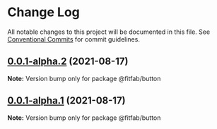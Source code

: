 # Change Log

All notable changes to this project will be documented in this file.
See [Conventional Commits](https://conventionalcommits.org) for commit guidelines.

## [0.0.1-alpha.2](https://github.com/fitfab/fitfab.2/compare/v0.0.1-alpha.1...v0.0.1-alpha.2) (2021-08-17)

**Note:** Version bump only for package @fitfab/button





## [0.0.1-alpha.1](https://github.com/fitfab/fitfab.2/compare/v0.0.1-alpha.0...v0.0.1-alpha.1) (2021-08-17)

**Note:** Version bump only for package @fitfab/button
